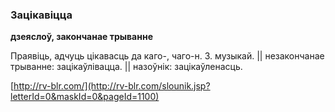 ### Зацікавіцца
**дзеяслоў, закончанае трыванне**

Праявіць, адчуць цікавасць да каго-, чаго-н. З. музыкай. || незакончанае трыванне: зацікаўлівацца. || назоўнік: зацікаўленасць.

<a rel="author">[http://rv-blr.com/](http://rv-blr.com/slounik.jsp?letterId=0&maskId=0&pageId=1100)</a>
